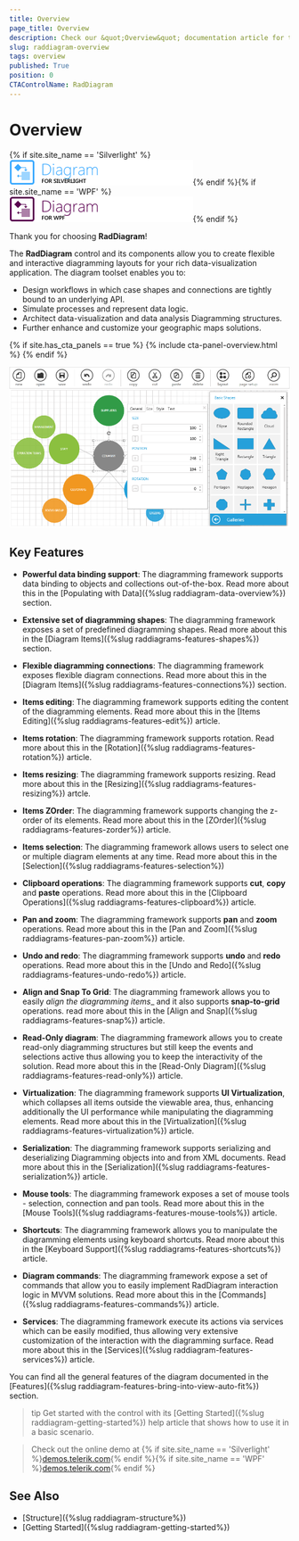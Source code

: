 ```yaml
---
title: Overview
page_title: Overview
description: Check our &quot;Overview&quot; documentation article for the RadDiagram {{ site.framework_name }} control.
slug: raddiagram-overview
tags: overview
published: True
position: 0
CTAControlName: RadDiagram
---
```


# Overview

{% if site.site_name == 'Silverlight' %}![diagram sl 46 text](images/diagram_sl_46_text.png){% endif %}{% if site.site_name == 'WPF' %}![diagram wpf 46 text](images/diagram_wpf_46_text.png){% endif %}

Thank you for choosing __RadDiagram__!		

The __RadDiagram__ control and its components allow you to create flexible and interactive diagramming layouts for your rich data-visualization application. The diagram toolset enables you to:

* Design workflows in which case shapes and connections are tightly bound to an underlying API.
* Simulate processes and represent data logic.
* Architect data-visualization and data analysis Diagramming structures.
* Further enhance and customize your geographic maps solutions.

{% if site.has_cta_panels == true %}
{% include cta-panel-overview.html %}
{% endif %}

![Rad Diagram Overview](images/RadDiagram_Overview.png)

## Key Features

* __Powerful data binding support__: The diagramming framework supports data binding to objects and collections out-of-the-box. Read more about this in the [Populating with Data]({%slug raddiagram-data-overview%}) section.

* __Extensive set of diagramming shapes__: The diagramming framework exposes a set of predefined diagramming shapes. Read more about this in the [Diagram Items]({%slug raddiagrams-features-shapes%}) section.

* __Flexible diagramming connections__: The diagramming framework exposes flexible diagram connections. Read more about this in the [Diagram Items]({%slug raddiagrams-features-connections%}) section.

* __Items editing__: The diagramming framework supports editing the content of the diagramming elements. Read more about this in the [Items Editing]({%slug raddiagrams-features-edit%}) article.

* __Items rotation__: The diagramming framework supports rotation. Read more about this in the [Rotation]({%slug raddiagrams-features-rotation%}) article.

* __Items resizing__: The diagramming framework supports resizing. Read more about this in the [Resizing]({%slug raddiagrams-features-resizing%}) artcle.

* __Items ZOrder__: The diagramming framework supports changing the z-order of its elements. Read more about this in the [ZOrder]({%slug raddiagrams-features-zorder%}) article.

* __Items selection__: The diagramming framework allows users to select one or multiple diagram elements at any time. Read more about this in the [Selection]({%slug raddiagrams-features-selection%})

* __Clipboard operations__: The diagramming framework supports __cut__, __copy__ and __paste__ operations. Read more about this in the [Clipboard Operations]({%slug raddiagrams-features-clipboard%}) article.

* __Pan and zoom__: The diagramming framework supports __pan__ and __zoom__ operations. Read more about this in the [Pan and Zoom]({%slug raddiagrams-features-pan-zoom%}) article.

* __Undo and redo__: The diagramming framework supports __undo__ and __redo__ operations. Read more about this in the [Undo and Redo]({%slug raddiagrams-features-undo-redo%}) article.

* __Align and Snap To Grid__: The diagramming framework allows you to easily _align the diagramming items__ and it also supports __snap-to-grid__ operations. read more about this in the [Align and Snap]({%slug raddiagrams-features-snap%}) article.

* __Read-Only diagram__: The diagramming framework allows you to create read-only diagramming structures but still keep the events and selections active thus allowing you to keep the interactivity of the solution. Read more about this in the [Read-Only Diagram]({%slug raddiagrams-features-read-only%}) article.

* __Virtualization__: The diagramming framework supports __UI Virtualization__, which collapses all items outside the viewable area, thus, enhancing additionally the UI performance while manipulating the diagramming elements. Read more about this in the [Virtualization]({%slug raddiagrams-features-virtualization%}) article.

* __Serialization__: The diagramming framework supports serializing and deserializing Diagramming objects into and from XML documents. Read more about this in the [Serialization]({%slug raddiagrams-features-serialization%}) article.

* __Mouse tools__: The diagramming framework exposes a set of mouse tools - selection, connection and pan tools. Read more about this in the [Mouse Tools]({%slug raddiagrams-features-mouse-tools%}) article.

* __Shortcuts__: The diagramming framework allows you to manipulate the diagramming elements using keyboard shortcuts. Read more about this in the [Keyboard Support]({%slug raddiagrams-features-shortcuts%}) article.

* __Diagram commands__: The diagramming framework expose a set of commands that allow you to easily implement  RadDiagram interaction logic in MVVM solutions. Read more about this in the [Commands]({%slug raddiagrams-features-commands%}) article.

* __Services__: The diagramming framework execute its actions via services which can be easily modified, thus allowing very extensive customization of the interaction with the diagramming surface. Read more about this in the [Services]({%slug raddiagram-features-services%}) article.

You can find all the general features of the diagram documented in the [Features]({%slug raddiagram-features-bring-into-view-auto-fit%}) section.  

>tip Get started with the control with its [Getting Started]({%slug raddiagram-getting-started%}) help article that shows how to use it in a basic scenario.  
 
<!-- -->
> Check out the online demo at {% if site.site_name == 'Silverlight' %}[demos.telerik.com](https://demos.telerik.com/silverlight/#Diagrams/FirstLook){% endif %}{% if site.site_name == 'WPF' %}[demos.telerik.com](https://demos.telerik.com/wpf/){% endif %}

## See Also
 * [Structure]({%slug raddiagram-structure%})
 * [Getting Started]({%slug raddiagram-getting-started%})

